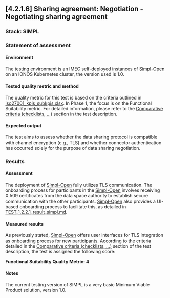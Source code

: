 ## [4.2.1.6] Sharing agreement: Negotiation - Negotiating sharing agreement
### Stack: SIMPL

### Statement of assessment
#### Environment

The testing environment is an IMEC self-deployed instances of [Simpl-Open](https://code.europa.eu/simpl/simpl-open) on an IONOS Kubernetes cluster, the version used is 1.0.

#### Tested quality metric and method

The quality metric for this test is based on the criteria outlined in [iso27001_kpis_subkpis.xlsx](../../../../../design_decisions/background_info/iso27001_kpis_subkpis.xlsx). In Phase 1, the focus is on the Functional Suitability metric. For detailed information, please refer to the [Comparative criteria (checklists, ...)](./test.md#comparative-criteria-checklists-) section in the test description.

#### Expected output

The test aims to assess whether the data sharing protocol is compatible with channel encryption (e.g., TLS) and whether connector authentication has occurred solely for the purpose of data sharing negotiation.

### Results
#### Assessment
The deployment of [Simpl-Open](https://code.europa.eu/simpl/simpl-open) fully utilizes TLS communication.
The onboarding process for participants in the [Simpl-Open](https://code.europa.eu/simpl/simpl-open) involves receiving X.509 certificates from the data space authority to establish secure communication with the other participants.
[Simpl-Open](https://code.europa.eu/simpl/simpl-open) also provides a UI-based onboarding process to facilitate this, as detailed in [TEST_1.2.2.1_result_simpl.md](../../../../participant_onboarding/evaluation/self-assessment/test_1_2_1_1/result_simpl.md).

#### Measured results
As previously stated, [Simpl-Open](https://code.europa.eu/simpl/simpl-open) offers user interfaces for TLS integration as onboarding process for new participants. 
According to the criteria detailed in the [Comparative criteria (checklists, ...)](./test.md#comparative-criteria-checklists-) section of the test description, the test is assigned the following score:

**Functional Suitability Quality Metric: 4**

#### Notes
The current testing version of SIMPL is a very basic Minimum Viable Product solution, version 1.0.   

